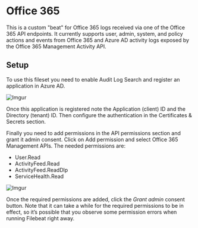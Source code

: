 # Office 365

This is a custom "beat" for Office 365 logs received via one of the Office 365 API endpoints. It currently supports user, admin, system, and policy actions and events from Office 365 and Azure AD activity logs exposed by the Office 365 Management Activity API.

## Setup

To use this fileset you need to enable Audit Log Search and register an application in Azure AD.

![Imgur](https://imgur.com/cPOrFq2.png)

Once this application is registered note the Application (client) ID and the Directory (tenant) ID. Then configure the authentication in the Certificates & Secrets section.

Finally you need to add permissions in the API permissions section and grant it admin consent. Click on Add permission and select Office 365 Management APIs. The needed permissions are:

- User.Read
- ActivityFeed.Read
- ActivityFeed.ReadDlp
- ServiceHealth.Read

![Imgur](https://imgur.com/qjOaUpL.png)

Once the required permissions are added, click the <i>Grant admin</i> consent button. Note that it can take a while for the required permissions to be in effect, so it’s possible that you observe some permission errors when running Filebeat right away.


